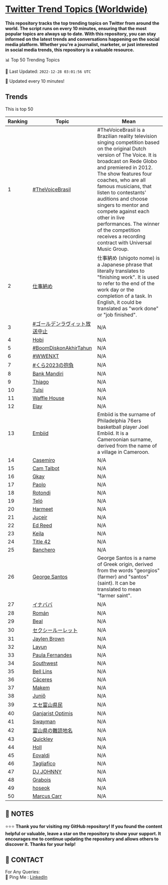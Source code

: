[Twitter Trend Topics (Worldwide)](https://github.com/ErcinDedeoglu/Twitter-Trend-Topics)
==========

**This repository tracks the top trending topics on Twitter from around the world. 
The script runs on every 10 minutes, ensuring that the most popular topics are always up to date. 
With this repository, you can stay informed on the latest trends and conversations happening on the social media platform. 
Whether you're a journalist, marketer, or just interested in social media trends, this repository is a valuable resource.**


📊 Top 50 Trending Topics

📆 Last Updated: `2022-12-28 03:01:56 UTC`

🔧 Updated every 10 minutes!


## Trends

This is top 50

| Ranking | Topic | Mean |
| ------- | ------------ | ------------ |
| 1 | [#TheVoiceBrasil](http://twitter.com/search?q=%23TheVoiceBrasil) | #TheVoiceBrasil is a Brazilian reality television singing competition based on the original Dutch version of The Voice. It is broadcast on Rede Globo and premiered in 2012. The show features four coaches, who are all famous musicians, that listen to contestants' auditions and choose singers to mentor and compete against each other in live performances. The winner of the competition receives a recording contract with Universal Music Group. |
| 2 | [仕事納め](http://twitter.com/search?q=%e4%bb%95%e4%ba%8b%e7%b4%8d%e3%82%81) | 仕事納め (shigoto nome) is a Japanese phrase that literally translates to "finishing work". It is used to refer to the end of the work day or the completion of a task. In English, it could be translated as "work done" or "job finished". |
| 3 | [#ゴールデンラヴィット放送中止](http://twitter.com/search?q=%23%e3%82%b4%e3%83%bc%e3%83%ab%e3%83%87%e3%83%b3%e3%83%a9%e3%83%b4%e3%82%a3%e3%83%83%e3%83%88%e6%94%be%e9%80%81%e4%b8%ad%e6%ad%a2) | N/A |
| 4 | [Hobi](http://twitter.com/search?q=Hobi) | N/A |
| 5 | [#BoomDiskonAkhirTahun](http://twitter.com/search?q=%23BoomDiskonAkhirTahun) | N/A |
| 6 | [#WWENXT](http://twitter.com/search?q=%23WWENXT) | N/A |
| 7 | [#くら2023の抱負](http://twitter.com/search?q=%23%e3%81%8f%e3%82%892023%e3%81%ae%e6%8a%b1%e8%b2%a0) | N/A |
| 8 | [Bank Mandiri](http://twitter.com/search?q=Bank+Mandiri) | N/A |
| 9 | [Thiago](http://twitter.com/search?q=Thiago) | N/A |
| 10 | [Tulsi](http://twitter.com/search?q=Tulsi) | N/A |
| 11 | [Waffle House](http://twitter.com/search?q=Waffle+House) | N/A |
| 12 | [Elay](http://twitter.com/search?q=Elay) | N/A |
| 13 | [Embiid](http://twitter.com/search?q=Embiid) | Embiid is the surname of Philadelphia 76ers basketball player Joel Embiid. It is a Cameroonian surname, derived from the name of a village in Cameroon. |
| 14 | [Casemiro](http://twitter.com/search?q=Casemiro) | N/A |
| 15 | [Cam Talbot](http://twitter.com/search?q=Cam+Talbot) | N/A |
| 16 | [Gkay](http://twitter.com/search?q=Gkay) | N/A |
| 17 | [Paolo](http://twitter.com/search?q=Paolo) | N/A |
| 18 | [Rotondi](http://twitter.com/search?q=Rotondi) | N/A |
| 19 | [Teló](http://twitter.com/search?q=Tel%c3%b3) | N/A |
| 20 | [Harmeet](http://twitter.com/search?q=Harmeet) | N/A |
| 21 | [Juceir](http://twitter.com/search?q=Juceir) | N/A |
| 22 | [Ed Reed](http://twitter.com/search?q=Ed+Reed) | N/A |
| 23 | [Keila](http://twitter.com/search?q=Keila) | N/A |
| 24 | [Title 42](http://twitter.com/search?q=Title+42) | N/A |
| 25 | [Banchero](http://twitter.com/search?q=Banchero) | N/A |
| 26 | [George Santos](http://twitter.com/search?q=George+Santos) | George Santos is a name of Greek origin, derived from the words "georgios" (farmer) and "santos" (saint). It can be translated to mean "farmer saint". |
| 27 | [イナババ](http://twitter.com/search?q=%e3%82%a4%e3%83%8a%e3%83%90%e3%83%90) | N/A |
| 28 | [Román](http://twitter.com/search?q=Rom%c3%a1n) | N/A |
| 29 | [Beal](http://twitter.com/search?q=Beal) | N/A |
| 30 | [セクシールーレット](http://twitter.com/search?q=%e3%82%bb%e3%82%af%e3%82%b7%e3%83%bc%e3%83%ab%e3%83%bc%e3%83%ac%e3%83%83%e3%83%88) | N/A |
| 31 | [Jaylen Brown](http://twitter.com/search?q=Jaylen+Brown) | N/A |
| 32 | [Layun](http://twitter.com/search?q=Layun) | N/A |
| 33 | [Paula Fernandes](http://twitter.com/search?q=Paula+Fernandes) | N/A |
| 34 | [Southwest](http://twitter.com/search?q=Southwest) | N/A |
| 35 | [Bell Lins](http://twitter.com/search?q=Bell+Lins) | N/A |
| 36 | [Cáceres](http://twitter.com/search?q=C%c3%a1ceres) | N/A |
| 37 | [Makem](http://twitter.com/search?q=Makem) | N/A |
| 38 | [Juniô](http://twitter.com/search?q=Juni%c3%b4) | N/A |
| 39 | [エセ富山県民](http://twitter.com/search?q=%e3%82%a8%e3%82%bb%e5%af%8c%e5%b1%b1%e7%9c%8c%e6%b0%91) | N/A |
| 40 | [Ganjarist Optimis](http://twitter.com/search?q=Ganjarist+Optimis) | N/A |
| 41 | [Swayman](http://twitter.com/search?q=Swayman) | N/A |
| 42 | [富山県の難読地名](http://twitter.com/search?q=%e5%af%8c%e5%b1%b1%e7%9c%8c%e3%81%ae%e9%9b%a3%e8%aa%ad%e5%9c%b0%e5%90%8d) | N/A |
| 43 | [Quickley](http://twitter.com/search?q=Quickley) | N/A |
| 44 | [Holl](http://twitter.com/search?q=Holl) | N/A |
| 45 | [Eovaldi](http://twitter.com/search?q=Eovaldi) | N/A |
| 46 | [Tagliafico](http://twitter.com/search?q=Tagliafico) | N/A |
| 47 | [DJ JOHNNY](http://twitter.com/search?q=DJ+JOHNNY) | N/A |
| 48 | [Grabois](http://twitter.com/search?q=Grabois) | N/A |
| 49 | [hoseok](http://twitter.com/search?q=hoseok) | N/A |
| 50 | [Marcus Carr](http://twitter.com/search?q=Marcus+Carr) | N/A |




## 📝 NOTES

⭐⭐⭐ **Thank you for visiting my GitHub repository! If you found the content helpful or valuable, leave a star on the repository to show your support. It encourages me to continue updating the repository and allows others to discover it. Thanks for your help!**

## 📨 CONTACT

 For Any Queries:  
            🏓 Ping Me : [LinkedIn](https://www.linkedin.com/in/ercindedeoglu/)